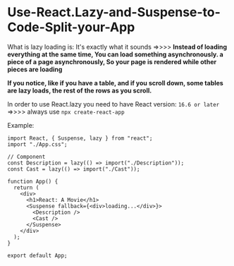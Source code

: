 # Use-React.Lazy-and-Suspense-to-Code-Split-your-App

What is lazy loading is: It's exactly what it sounds =>>>> **Instead of loading everything at the same time, You can load something asynchronously. a piece of a page asynchronously, So your page is rendered while other pieces are loading**

**If you notice, like if you have a table, and if you scroll down, some tables are lazy loads, the rest of the rows as you scroll.**

In order to use React.lazy you need to have React version: `16.6 or later` =>>>> always use `npx create-react-app`

Example:


```
import React, { Suspense, lazy } from "react";
import "./App.css";

// Component
const Description = lazy(() => import("./Description"));
const Cast = lazy(() => import("./Cast"));

function App() {
  return (
    <div>
      <h1>React: A Movie</h1>
      <Suspense fallback={<div>loading...</div>}>
        <Description />
        <Cast />
      </Suspense>
    </div>
  );
}

export default App;
```
